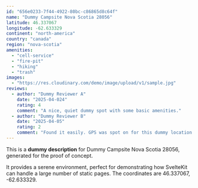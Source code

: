 ```yaml
---
id: "656e0233-7f44-4922-80bc-c86865d8c64f"
name: "Dummy Campsite Nova Scotia 28056"
latitude: 46.337067
longitude: -62.633329
continent: "north-america"
country: "canada"
region: "nova-scotia"
amenities:
  - "cell-service"
  - "fire-pit"
  - "hiking"
  - "trash"
images:
  - "https://res.cloudinary.com/demo/image/upload/v1/sample.jpg"
reviews:
  - author: "Dummy Reviewer A"
    date: "2025-04-024"
    rating: 4
    comment: "A nice, quiet dummy spot with some basic amenities."
  - author: "Dummy Reviewer B"
    date: "2025-04-05"
    rating: 2
    comment: "Found it easily. GPS was spot on for this dummy location."
---
```


This is a **dummy description** for Dummy Campsite Nova Scotia 28056, generated for the proof of concept.

It provides a serene environment, perfect for demonstrating how SvelteKit can handle a large number of static pages. The coordinates are 46.337067, -62.633329.
